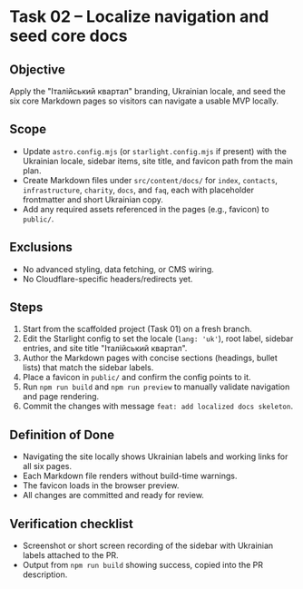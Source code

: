 # Task 02 – Localize navigation and seed core docs

## Objective
Apply the "Італійський квартал" branding, Ukrainian locale, and seed the six core Markdown pages so visitors can navigate a usable MVP locally.

## Scope
- Update `astro.config.mjs` (or `starlight.config.mjs` if present) with the Ukrainian locale, sidebar items, site title, and favicon path from the main plan.
- Create Markdown files under `src/content/docs/` for `index`, `contacts`, `infrastructure`, `charity`, `docs`, and `faq`, each with placeholder frontmatter and short Ukrainian copy.
- Add any required assets referenced in the pages (e.g., favicon) to `public/`.

## Exclusions
- No advanced styling, data fetching, or CMS wiring.
- No Cloudflare-specific headers/redirects yet.

## Steps
1. Start from the scaffolded project (Task 01) on a fresh branch.
2. Edit the Starlight config to set the locale (`lang: 'uk'`), root label, sidebar entries, and site title "Італійський квартал".
3. Author the Markdown pages with concise sections (headings, bullet lists) that match the sidebar labels.
4. Place a favicon in `public/` and confirm the config points to it.
5. Run `npm run build` and `npm run preview` to manually validate navigation and page rendering.
6. Commit the changes with message `feat: add localized docs skeleton`.

## Definition of Done
- Navigating the site locally shows Ukrainian labels and working links for all six pages.
- Each Markdown file renders without build-time warnings.
- The favicon loads in the browser preview.
- All changes are committed and ready for review.

## Verification checklist
- Screenshot or short screen recording of the sidebar with Ukrainian labels attached to the PR.
- Output from `npm run build` showing success, copied into the PR description.
